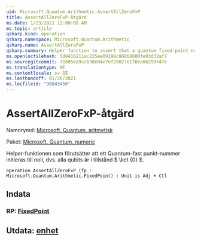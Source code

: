 ```yaml
---
uid: Microsoft.Quantum.Arithmetic.AssertAllZeroFxP
title: AssertAllZeroFxP-åtgärd
ms.date: 1/23/2021 12:00:00 AM
ms.topic: article
qsharp.kind: operation
qsharp.namespace: Microsoft.Quantum.Arithmetic
qsharp.name: AssertAllZeroFxP
qsharp.summary: Helper function to assert that a quantum fixed-point number is initialized to zero, i.e., all qubits are in state $\ket{0}$.
ms.openlocfilehash: 5d8416211ac225ee09199c86860600fe93d32af7
ms.sourcegitcommit: 71605ea9cc630e84e7ef29027e1f0ea06299747e
ms.translationtype: MT
ms.contentlocale: sv-SE
ms.lasthandoff: 01/26/2021
ms.locfileid: "98843456"
---
```

# <a name="assertallzerofxp-operation"></a>AssertAllZeroFxP-åtgärd

Namnrymd: [Microsoft. Quantum. aritmetisk](xref:Microsoft.Quantum.Arithmetic)

Paket: [Microsoft. Quantum. numeric](https://nuget.org/packages/Microsoft.Quantum.Numerics)


Helper-funktionen som förutsätter att ett Quantum-fast punkt-nummer initieras till noll, dvs. alla qubits är i tillstånd $ \ket {0} $.

```qsharp
operation AssertAllZeroFxP (fp : Microsoft.Quantum.Arithmetic.FixedPoint) : Unit is Adj + Ctl
```


## <a name="input"></a>Indata

### <a name="fp--fixedpoint"></a>RP: [FixedPoint](xref:Microsoft.Quantum.Arithmetic.FixedPoint)





## <a name="output--unit"></a>Utdata: [enhet](xref:microsoft.quantum.lang-ref.unit)

